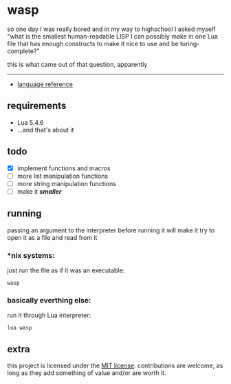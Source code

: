 # wasp

so one day I was really bored and in my way to highschool I asked myself "what is the smallest human-readable LISP I can possibly make in one Lua file that has enough constructs to make it nice to use and be turing-complete?"

this is what came out of that question, apparently

---

- [language reference](doc/ref.md)

## requirements

- Lua 5.4.6
- ...and that's about it

## todo

- [x] implement functions and macros
- [ ] more list manipulation functions
- [ ] more string manipulation functions
- [ ] make it ***smaller***

## running

passing an argument to the interpreter before running it will make it try to open it as a file and read from it

### *nix systems:
just run the file as if it was an executable:
```
wasp
```

### basically everthing else:
run it through Lua interpreter:
```
lua wasp
```

## extra
this project is licensed under the [MIT license](LICENSE). contributions are welcome, as long as they add something of value and/or are worth it.
